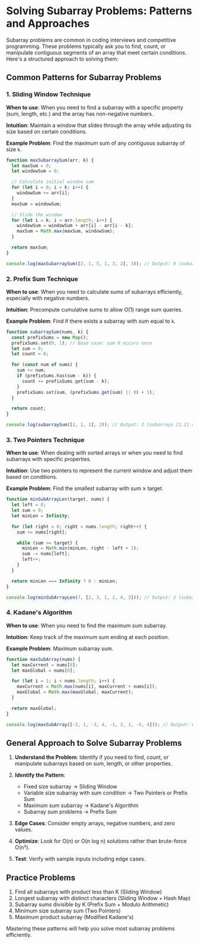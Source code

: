 # Solving Subarray Problems: Patterns and Approaches

Subarray problems are common in coding interviews and competitive programming. These problems typically ask you to find, count, or manipulate contiguous segments of an array that meet certain conditions. Here's a structured approach to solving them:

## Common Patterns for Subarray Problems

### 1. Sliding Window Technique

**When to use**: When you need to find a subarray with a specific property (sum, length, etc.) and the array has non-negative numbers.

**Intuition**: Maintain a window that slides through the array while adjusting its size based on certain conditions.

**Example Problem**: Find the maximum sum of any contiguous subarray of size `k`.

```javascript
function maxSubarraySum(arr, k) {
  let maxSum = 0;
  let windowSum = 0;

  // Calculate initial window sum
  for (let i = 0; i < k; i++) {
    windowSum += arr[i];
  }
  maxSum = windowSum;

  // Slide the window
  for (let i = k; i < arr.length; i++) {
    windowSum = windowSum + arr[i] - arr[i - k];
    maxSum = Math.max(maxSum, windowSum);
  }

  return maxSum;
}

console.log(maxSubarraySum([2, 1, 5, 1, 3, 2], 3)); // Output: 9 (subarray [5, 1, 3])
```

### 2. Prefix Sum Technique

**When to use**: When you need to calculate sums of subarrays efficiently, especially with negative numbers.

**Intuition**: Precompute cumulative sums to allow O(1) range sum queries.

**Example Problem**: Find if there exists a subarray with sum equal to `k`.

```javascript
function subarraySum(nums, k) {
  const prefixSums = new Map();
  prefixSums.set(0, 1); // Base case: sum 0 occurs once
  let sum = 0;
  let count = 0;

  for (const num of nums) {
    sum += num;
    if (prefixSums.has(sum - k)) {
      count += prefixSums.get(sum - k);
    }
    prefixSums.set(sum, (prefixSums.get(sum) || 0) + 1);
  }

  return count;
}

console.log(subarraySum([1, 1, 1], 2)); // Output: 2 (subarrays [1,1] and [1,1])
```

### 3. Two Pointers Technique

**When to use**: When dealing with sorted arrays or when you need to find subarrays with specific properties.

**Intuition**: Use two pointers to represent the current window and adjust them based on conditions.

**Example Problem**: Find the smallest subarray with sum ≥ target.

```javascript
function minSubArrayLen(target, nums) {
  let left = 0;
  let sum = 0;
  let minLen = Infinity;

  for (let right = 0; right < nums.length; right++) {
    sum += nums[right];

    while (sum >= target) {
      minLen = Math.min(minLen, right - left + 1);
      sum -= nums[left];
      left++;
    }
  }

  return minLen === Infinity ? 0 : minLen;
}

console.log(minSubArrayLen(7, [2, 3, 1, 2, 4, 3])); // Output: 2 (subarray [4, 3])
```

### 4. Kadane's Algorithm

**When to use**: When you need to find the maximum sum subarray.

**Intuition**: Keep track of the maximum sum ending at each position.

**Example Problem**: Maximum subarray sum.

```javascript
function maxSubArray(nums) {
  let maxCurrent = nums[0];
  let maxGlobal = nums[0];

  for (let i = 1; i < nums.length; i++) {
    maxCurrent = Math.max(nums[i], maxCurrent + nums[i]);
    maxGlobal = Math.max(maxGlobal, maxCurrent);
  }

  return maxGlobal;
}

console.log(maxSubArray([-2, 1, -3, 4, -1, 2, 1, -5, 4])); // Output: 6 (subarray [4, -1, 2, 1])
```

## General Approach to Solve Subarray Problems

1. **Understand the Problem**: Identify if you need to find, count, or manipulate subarrays based on sum, length, or other properties.

2. **Identify the Pattern**:

   - Fixed size subarray → Sliding Window
   - Variable size subarray with sum condition → Two Pointers or Prefix Sum
   - Maximum sum subarray → Kadane's Algorithm
   - Subarray sum problems → Prefix Sum

3. **Edge Cases**: Consider empty arrays, negative numbers, and zero values.

4. **Optimize**: Look for O(n) or O(n log n) solutions rather than brute-force O(n²).

5. **Test**: Verify with sample inputs including edge cases.

## Practice Problems

1. Find all subarrays with product less than K (Sliding Window)
2. Longest subarray with distinct characters (Sliding Window + Hash Map)
3. Subarray sums divisible by K (Prefix Sum + Modulo Arithmetic)
4. Minimum size subarray sum (Two Pointers)
5. Maximum product subarray (Modified Kadane's)

Mastering these patterns will help you solve most subarray problems efficiently.
